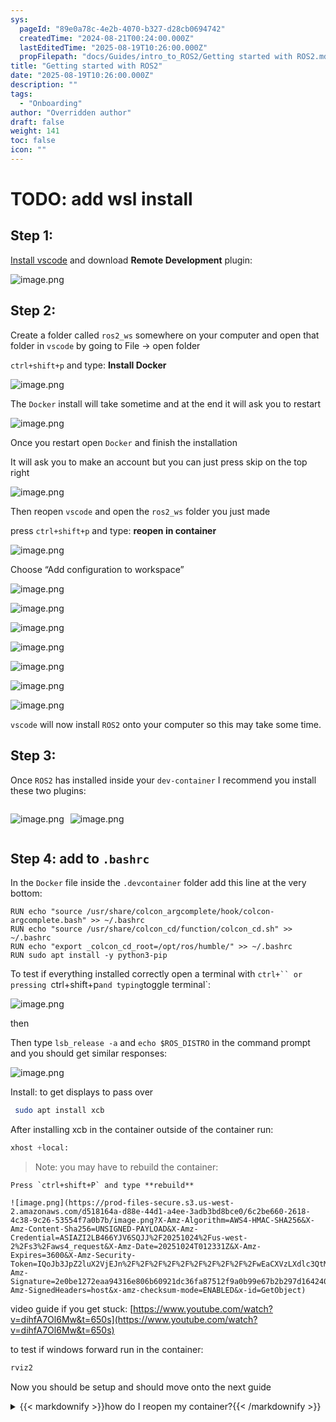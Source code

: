```yaml
---
sys:
  pageId: "89e0a78c-4e2b-4070-b327-d28cb0694742"
  createdTime: "2024-08-21T00:24:00.000Z"
  lastEditedTime: "2025-08-19T10:26:00.000Z"
  propFilepath: "docs/Guides/intro_to_ROS2/Getting started with ROS2.md"
title: "Getting started with ROS2"
date: "2025-08-19T10:26:00.000Z"
description: ""
tags:
  - "Onboarding"
author: "Overridden author"
draft: false
weight: 141
toc: false
icon: ""
---
```


# TODO: add wsl install

## Step 1:

[Install vscode](https://code.visualstudio.com/download) and download **Remote Development** plugin:

![image.png](https://prod-files-secure.s3.us-west-2.amazonaws.com/d518164a-d88e-44d1-a4ee-3adb3bd8bce0/efb52993-1881-4a40-b95e-6f020334f022/image.png?X-Amz-Algorithm=AWS4-HMAC-SHA256&X-Amz-Content-Sha256=UNSIGNED-PAYLOAD&X-Amz-Credential=ASIAZI2LB466UVVGVEXI%2F20251024%2Fus-west-2%2Fs3%2Faws4_request&X-Amz-Date=20251024T012320Z&X-Amz-Expires=3600&X-Amz-Security-Token=IQoJb3JpZ2luX2VjEJn%2F%2F%2F%2F%2F%2F%2F%2F%2F%2FwEaCXVzLXdlc3QtMiJHMEUCIAlKZsHdVMBazeBTReOIXnBE51CYWmvveJ7fXLcnP31BAiEA8yaL5Hlijv5otvq1GbVhIzsS%2BHd5coq2WRnQrUZU8bsq%2FwMIUhAAGgw2Mzc0MjMxODM4MDUiDEhPkx9eqMVCWshQ2yrcA3oEIbCnr5TJ%2FPA2fzp2WjnrgHYIqs22aC%2FGxK4NoWu8ra2wK%2FGe8UABW8EGMD0x8LBqL9ksxyK%2By%2B87ho%2FkjHTmfYNnMlbcmzo%2FtlBIPDEn09tqA731y7s1uFJLdi%2BElxR%2BBk8NrxAfmWO8mwigNyp9vm7jIQbruE2pXe7I6gNz2aizM1JlpWbqrJF5qXtLk1HYHUzW30y4lnl6wmTFy8VCj6xEhOj4PR1X8SQyvv%2B%2BSHvXD%2F7mwF7Z4AjTVGRVe4PNyGAbIO1zWFTUm46OP2SYJ4Q9bTTHh099PFjkDIxonfPARgK7Rb2B2Y015gxQ%2FubuEr2qiOwGvZxZ%2BuCHIcMgnGPWR4%2FcC%2B3Pu4DQoc2iA6K5%2BPX5a379um2Dc4tvHnq8eB24odRFZmqJckSDeByvxWFq%2FrpT%2B0vWfBEkXN0s52SmbmYbn%2BND4%2Ft%2BxqSRZcloSIMGmd%2BAJktBD5NudK%2FnXM0usDdeAcu8UW7ml2cSrvW0JYyCLJ8MewiDZaYtt94D8lze10QNezY6%2BHwAvnGi3u4xlSqc%2BLAlNXAW5WWeVHOzvaW%2BNVdz4mn3y%2B0l0Ru7HX8NKcwIw4wOnFJtuoXjD6AeXYBeIlGfVgsgVnoV1lSTSYCl32Np7NlNMIuf68cGOqUBCBr6OD%2FhkJVWyUG7Cgz0141%2BrgBG0nP9MjlryHFcliIzvLcyRhD%2BJX8jbyTAxBHIrTU7120I6f3XC6hp0scXy4uUzhamCkuaOJzjM0xWPPhJpRzAOStJpcJqowlDA%2B8Er%2FbnnWLsi6c%2Bq4RsVp5fVCcP5ORX2jZjqIpLPMUcCpwZiEXiaB192a4aabm4VsyVAwVYsCkMnTkfNfs%2B62OKf%2F%2FhmHRz&X-Amz-Signature=21d9d6b727c93dc1c2f1b393b18b0d839ec844b9ceb03e65bfedd18e027d5872&X-Amz-SignedHeaders=host&x-amz-checksum-mode=ENABLED&x-id=GetObject)

## Step 2:

Create a folder called `ros2_ws` somewhere on your computer and open that folder in `vscode` by going to File → open folder 

`ctrl+shift+p` and type: **Install Docker**

![image.png](https://prod-files-secure.s3.us-west-2.amazonaws.com/d518164a-d88e-44d1-a4ee-3adb3bd8bce0/2269dc0e-1cd5-47ff-bceb-c04ad9b2eab0/image.png?X-Amz-Algorithm=AWS4-HMAC-SHA256&X-Amz-Content-Sha256=UNSIGNED-PAYLOAD&X-Amz-Credential=ASIAZI2LB466UVVGVEXI%2F20251024%2Fus-west-2%2Fs3%2Faws4_request&X-Amz-Date=20251024T012320Z&X-Amz-Expires=3600&X-Amz-Security-Token=IQoJb3JpZ2luX2VjEJn%2F%2F%2F%2F%2F%2F%2F%2F%2F%2FwEaCXVzLXdlc3QtMiJHMEUCIAlKZsHdVMBazeBTReOIXnBE51CYWmvveJ7fXLcnP31BAiEA8yaL5Hlijv5otvq1GbVhIzsS%2BHd5coq2WRnQrUZU8bsq%2FwMIUhAAGgw2Mzc0MjMxODM4MDUiDEhPkx9eqMVCWshQ2yrcA3oEIbCnr5TJ%2FPA2fzp2WjnrgHYIqs22aC%2FGxK4NoWu8ra2wK%2FGe8UABW8EGMD0x8LBqL9ksxyK%2By%2B87ho%2FkjHTmfYNnMlbcmzo%2FtlBIPDEn09tqA731y7s1uFJLdi%2BElxR%2BBk8NrxAfmWO8mwigNyp9vm7jIQbruE2pXe7I6gNz2aizM1JlpWbqrJF5qXtLk1HYHUzW30y4lnl6wmTFy8VCj6xEhOj4PR1X8SQyvv%2B%2BSHvXD%2F7mwF7Z4AjTVGRVe4PNyGAbIO1zWFTUm46OP2SYJ4Q9bTTHh099PFjkDIxonfPARgK7Rb2B2Y015gxQ%2FubuEr2qiOwGvZxZ%2BuCHIcMgnGPWR4%2FcC%2B3Pu4DQoc2iA6K5%2BPX5a379um2Dc4tvHnq8eB24odRFZmqJckSDeByvxWFq%2FrpT%2B0vWfBEkXN0s52SmbmYbn%2BND4%2Ft%2BxqSRZcloSIMGmd%2BAJktBD5NudK%2FnXM0usDdeAcu8UW7ml2cSrvW0JYyCLJ8MewiDZaYtt94D8lze10QNezY6%2BHwAvnGi3u4xlSqc%2BLAlNXAW5WWeVHOzvaW%2BNVdz4mn3y%2B0l0Ru7HX8NKcwIw4wOnFJtuoXjD6AeXYBeIlGfVgsgVnoV1lSTSYCl32Np7NlNMIuf68cGOqUBCBr6OD%2FhkJVWyUG7Cgz0141%2BrgBG0nP9MjlryHFcliIzvLcyRhD%2BJX8jbyTAxBHIrTU7120I6f3XC6hp0scXy4uUzhamCkuaOJzjM0xWPPhJpRzAOStJpcJqowlDA%2B8Er%2FbnnWLsi6c%2Bq4RsVp5fVCcP5ORX2jZjqIpLPMUcCpwZiEXiaB192a4aabm4VsyVAwVYsCkMnTkfNfs%2B62OKf%2F%2FhmHRz&X-Amz-Signature=7f2f3943482122ba2ce898234c9f6bf055496383fa934183be7e1e6a42727a00&X-Amz-SignedHeaders=host&x-amz-checksum-mode=ENABLED&x-id=GetObject)

The `Docker` install will take sometime and at the end it will ask you to restart

![image.png](https://prod-files-secure.s3.us-west-2.amazonaws.com/d518164a-d88e-44d1-a4ee-3adb3bd8bce0/ed233f78-be33-4b1f-b89c-9c346c0e961e/image.png?X-Amz-Algorithm=AWS4-HMAC-SHA256&X-Amz-Content-Sha256=UNSIGNED-PAYLOAD&X-Amz-Credential=ASIAZI2LB466UVVGVEXI%2F20251024%2Fus-west-2%2Fs3%2Faws4_request&X-Amz-Date=20251024T012320Z&X-Amz-Expires=3600&X-Amz-Security-Token=IQoJb3JpZ2luX2VjEJn%2F%2F%2F%2F%2F%2F%2F%2F%2F%2FwEaCXVzLXdlc3QtMiJHMEUCIAlKZsHdVMBazeBTReOIXnBE51CYWmvveJ7fXLcnP31BAiEA8yaL5Hlijv5otvq1GbVhIzsS%2BHd5coq2WRnQrUZU8bsq%2FwMIUhAAGgw2Mzc0MjMxODM4MDUiDEhPkx9eqMVCWshQ2yrcA3oEIbCnr5TJ%2FPA2fzp2WjnrgHYIqs22aC%2FGxK4NoWu8ra2wK%2FGe8UABW8EGMD0x8LBqL9ksxyK%2By%2B87ho%2FkjHTmfYNnMlbcmzo%2FtlBIPDEn09tqA731y7s1uFJLdi%2BElxR%2BBk8NrxAfmWO8mwigNyp9vm7jIQbruE2pXe7I6gNz2aizM1JlpWbqrJF5qXtLk1HYHUzW30y4lnl6wmTFy8VCj6xEhOj4PR1X8SQyvv%2B%2BSHvXD%2F7mwF7Z4AjTVGRVe4PNyGAbIO1zWFTUm46OP2SYJ4Q9bTTHh099PFjkDIxonfPARgK7Rb2B2Y015gxQ%2FubuEr2qiOwGvZxZ%2BuCHIcMgnGPWR4%2FcC%2B3Pu4DQoc2iA6K5%2BPX5a379um2Dc4tvHnq8eB24odRFZmqJckSDeByvxWFq%2FrpT%2B0vWfBEkXN0s52SmbmYbn%2BND4%2Ft%2BxqSRZcloSIMGmd%2BAJktBD5NudK%2FnXM0usDdeAcu8UW7ml2cSrvW0JYyCLJ8MewiDZaYtt94D8lze10QNezY6%2BHwAvnGi3u4xlSqc%2BLAlNXAW5WWeVHOzvaW%2BNVdz4mn3y%2B0l0Ru7HX8NKcwIw4wOnFJtuoXjD6AeXYBeIlGfVgsgVnoV1lSTSYCl32Np7NlNMIuf68cGOqUBCBr6OD%2FhkJVWyUG7Cgz0141%2BrgBG0nP9MjlryHFcliIzvLcyRhD%2BJX8jbyTAxBHIrTU7120I6f3XC6hp0scXy4uUzhamCkuaOJzjM0xWPPhJpRzAOStJpcJqowlDA%2B8Er%2FbnnWLsi6c%2Bq4RsVp5fVCcP5ORX2jZjqIpLPMUcCpwZiEXiaB192a4aabm4VsyVAwVYsCkMnTkfNfs%2B62OKf%2F%2FhmHRz&X-Amz-Signature=c1c54152a082e79d1bf6b36c3cd30195e96b3091b6f6b8ac52553638a90b9e46&X-Amz-SignedHeaders=host&x-amz-checksum-mode=ENABLED&x-id=GetObject)

Once you restart open `Docker` and finish the installation

It will ask you to make an account but you can just press skip on the top right

![image.png](https://prod-files-secure.s3.us-west-2.amazonaws.com/d518164a-d88e-44d1-a4ee-3adb3bd8bce0/21010ad9-1659-4fd9-9f59-9932a09b2a3d/image.png?X-Amz-Algorithm=AWS4-HMAC-SHA256&X-Amz-Content-Sha256=UNSIGNED-PAYLOAD&X-Amz-Credential=ASIAZI2LB466UVVGVEXI%2F20251024%2Fus-west-2%2Fs3%2Faws4_request&X-Amz-Date=20251024T012320Z&X-Amz-Expires=3600&X-Amz-Security-Token=IQoJb3JpZ2luX2VjEJn%2F%2F%2F%2F%2F%2F%2F%2F%2F%2FwEaCXVzLXdlc3QtMiJHMEUCIAlKZsHdVMBazeBTReOIXnBE51CYWmvveJ7fXLcnP31BAiEA8yaL5Hlijv5otvq1GbVhIzsS%2BHd5coq2WRnQrUZU8bsq%2FwMIUhAAGgw2Mzc0MjMxODM4MDUiDEhPkx9eqMVCWshQ2yrcA3oEIbCnr5TJ%2FPA2fzp2WjnrgHYIqs22aC%2FGxK4NoWu8ra2wK%2FGe8UABW8EGMD0x8LBqL9ksxyK%2By%2B87ho%2FkjHTmfYNnMlbcmzo%2FtlBIPDEn09tqA731y7s1uFJLdi%2BElxR%2BBk8NrxAfmWO8mwigNyp9vm7jIQbruE2pXe7I6gNz2aizM1JlpWbqrJF5qXtLk1HYHUzW30y4lnl6wmTFy8VCj6xEhOj4PR1X8SQyvv%2B%2BSHvXD%2F7mwF7Z4AjTVGRVe4PNyGAbIO1zWFTUm46OP2SYJ4Q9bTTHh099PFjkDIxonfPARgK7Rb2B2Y015gxQ%2FubuEr2qiOwGvZxZ%2BuCHIcMgnGPWR4%2FcC%2B3Pu4DQoc2iA6K5%2BPX5a379um2Dc4tvHnq8eB24odRFZmqJckSDeByvxWFq%2FrpT%2B0vWfBEkXN0s52SmbmYbn%2BND4%2Ft%2BxqSRZcloSIMGmd%2BAJktBD5NudK%2FnXM0usDdeAcu8UW7ml2cSrvW0JYyCLJ8MewiDZaYtt94D8lze10QNezY6%2BHwAvnGi3u4xlSqc%2BLAlNXAW5WWeVHOzvaW%2BNVdz4mn3y%2B0l0Ru7HX8NKcwIw4wOnFJtuoXjD6AeXYBeIlGfVgsgVnoV1lSTSYCl32Np7NlNMIuf68cGOqUBCBr6OD%2FhkJVWyUG7Cgz0141%2BrgBG0nP9MjlryHFcliIzvLcyRhD%2BJX8jbyTAxBHIrTU7120I6f3XC6hp0scXy4uUzhamCkuaOJzjM0xWPPhJpRzAOStJpcJqowlDA%2B8Er%2FbnnWLsi6c%2Bq4RsVp5fVCcP5ORX2jZjqIpLPMUcCpwZiEXiaB192a4aabm4VsyVAwVYsCkMnTkfNfs%2B62OKf%2F%2FhmHRz&X-Amz-Signature=93fcab505482a74840828d992f3230ce8d288d4ccc660d5b3df107a25fd1f9c2&X-Amz-SignedHeaders=host&x-amz-checksum-mode=ENABLED&x-id=GetObject)

Then reopen `vscode` and open the `ros2_ws` folder you just made

press `ctrl+shift+p` and type: **reopen in container**

![image.png](https://prod-files-secure.s3.us-west-2.amazonaws.com/d518164a-d88e-44d1-a4ee-3adb3bd8bce0/4e93b8c2-41ad-488c-8095-c74205196118/image.png?X-Amz-Algorithm=AWS4-HMAC-SHA256&X-Amz-Content-Sha256=UNSIGNED-PAYLOAD&X-Amz-Credential=ASIAZI2LB466UVVGVEXI%2F20251024%2Fus-west-2%2Fs3%2Faws4_request&X-Amz-Date=20251024T012320Z&X-Amz-Expires=3600&X-Amz-Security-Token=IQoJb3JpZ2luX2VjEJn%2F%2F%2F%2F%2F%2F%2F%2F%2F%2FwEaCXVzLXdlc3QtMiJHMEUCIAlKZsHdVMBazeBTReOIXnBE51CYWmvveJ7fXLcnP31BAiEA8yaL5Hlijv5otvq1GbVhIzsS%2BHd5coq2WRnQrUZU8bsq%2FwMIUhAAGgw2Mzc0MjMxODM4MDUiDEhPkx9eqMVCWshQ2yrcA3oEIbCnr5TJ%2FPA2fzp2WjnrgHYIqs22aC%2FGxK4NoWu8ra2wK%2FGe8UABW8EGMD0x8LBqL9ksxyK%2By%2B87ho%2FkjHTmfYNnMlbcmzo%2FtlBIPDEn09tqA731y7s1uFJLdi%2BElxR%2BBk8NrxAfmWO8mwigNyp9vm7jIQbruE2pXe7I6gNz2aizM1JlpWbqrJF5qXtLk1HYHUzW30y4lnl6wmTFy8VCj6xEhOj4PR1X8SQyvv%2B%2BSHvXD%2F7mwF7Z4AjTVGRVe4PNyGAbIO1zWFTUm46OP2SYJ4Q9bTTHh099PFjkDIxonfPARgK7Rb2B2Y015gxQ%2FubuEr2qiOwGvZxZ%2BuCHIcMgnGPWR4%2FcC%2B3Pu4DQoc2iA6K5%2BPX5a379um2Dc4tvHnq8eB24odRFZmqJckSDeByvxWFq%2FrpT%2B0vWfBEkXN0s52SmbmYbn%2BND4%2Ft%2BxqSRZcloSIMGmd%2BAJktBD5NudK%2FnXM0usDdeAcu8UW7ml2cSrvW0JYyCLJ8MewiDZaYtt94D8lze10QNezY6%2BHwAvnGi3u4xlSqc%2BLAlNXAW5WWeVHOzvaW%2BNVdz4mn3y%2B0l0Ru7HX8NKcwIw4wOnFJtuoXjD6AeXYBeIlGfVgsgVnoV1lSTSYCl32Np7NlNMIuf68cGOqUBCBr6OD%2FhkJVWyUG7Cgz0141%2BrgBG0nP9MjlryHFcliIzvLcyRhD%2BJX8jbyTAxBHIrTU7120I6f3XC6hp0scXy4uUzhamCkuaOJzjM0xWPPhJpRzAOStJpcJqowlDA%2B8Er%2FbnnWLsi6c%2Bq4RsVp5fVCcP5ORX2jZjqIpLPMUcCpwZiEXiaB192a4aabm4VsyVAwVYsCkMnTkfNfs%2B62OKf%2F%2FhmHRz&X-Amz-Signature=7ac7bfb19974e36be6859fbb8653e25adbf3b8ef826050582075cbba45f2f5c0&X-Amz-SignedHeaders=host&x-amz-checksum-mode=ENABLED&x-id=GetObject)

Choose “Add configuration to workspace”

![image.png](https://prod-files-secure.s3.us-west-2.amazonaws.com/d518164a-d88e-44d1-a4ee-3adb3bd8bce0/9560b282-5060-4989-ba37-97e7b2c22476/image.png?X-Amz-Algorithm=AWS4-HMAC-SHA256&X-Amz-Content-Sha256=UNSIGNED-PAYLOAD&X-Amz-Credential=ASIAZI2LB466UVVGVEXI%2F20251024%2Fus-west-2%2Fs3%2Faws4_request&X-Amz-Date=20251024T012320Z&X-Amz-Expires=3600&X-Amz-Security-Token=IQoJb3JpZ2luX2VjEJn%2F%2F%2F%2F%2F%2F%2F%2F%2F%2FwEaCXVzLXdlc3QtMiJHMEUCIAlKZsHdVMBazeBTReOIXnBE51CYWmvveJ7fXLcnP31BAiEA8yaL5Hlijv5otvq1GbVhIzsS%2BHd5coq2WRnQrUZU8bsq%2FwMIUhAAGgw2Mzc0MjMxODM4MDUiDEhPkx9eqMVCWshQ2yrcA3oEIbCnr5TJ%2FPA2fzp2WjnrgHYIqs22aC%2FGxK4NoWu8ra2wK%2FGe8UABW8EGMD0x8LBqL9ksxyK%2By%2B87ho%2FkjHTmfYNnMlbcmzo%2FtlBIPDEn09tqA731y7s1uFJLdi%2BElxR%2BBk8NrxAfmWO8mwigNyp9vm7jIQbruE2pXe7I6gNz2aizM1JlpWbqrJF5qXtLk1HYHUzW30y4lnl6wmTFy8VCj6xEhOj4PR1X8SQyvv%2B%2BSHvXD%2F7mwF7Z4AjTVGRVe4PNyGAbIO1zWFTUm46OP2SYJ4Q9bTTHh099PFjkDIxonfPARgK7Rb2B2Y015gxQ%2FubuEr2qiOwGvZxZ%2BuCHIcMgnGPWR4%2FcC%2B3Pu4DQoc2iA6K5%2BPX5a379um2Dc4tvHnq8eB24odRFZmqJckSDeByvxWFq%2FrpT%2B0vWfBEkXN0s52SmbmYbn%2BND4%2Ft%2BxqSRZcloSIMGmd%2BAJktBD5NudK%2FnXM0usDdeAcu8UW7ml2cSrvW0JYyCLJ8MewiDZaYtt94D8lze10QNezY6%2BHwAvnGi3u4xlSqc%2BLAlNXAW5WWeVHOzvaW%2BNVdz4mn3y%2B0l0Ru7HX8NKcwIw4wOnFJtuoXjD6AeXYBeIlGfVgsgVnoV1lSTSYCl32Np7NlNMIuf68cGOqUBCBr6OD%2FhkJVWyUG7Cgz0141%2BrgBG0nP9MjlryHFcliIzvLcyRhD%2BJX8jbyTAxBHIrTU7120I6f3XC6hp0scXy4uUzhamCkuaOJzjM0xWPPhJpRzAOStJpcJqowlDA%2B8Er%2FbnnWLsi6c%2Bq4RsVp5fVCcP5ORX2jZjqIpLPMUcCpwZiEXiaB192a4aabm4VsyVAwVYsCkMnTkfNfs%2B62OKf%2F%2FhmHRz&X-Amz-Signature=76d840978d9991eb69eba7abe537d85fafa49c6cdfb9d9aad033837b8654391e&X-Amz-SignedHeaders=host&x-amz-checksum-mode=ENABLED&x-id=GetObject)

![image.png](https://prod-files-secure.s3.us-west-2.amazonaws.com/d518164a-d88e-44d1-a4ee-3adb3bd8bce0/2ee63f81-886b-48e8-a553-dc6e5eac99e4/image.png?X-Amz-Algorithm=AWS4-HMAC-SHA256&X-Amz-Content-Sha256=UNSIGNED-PAYLOAD&X-Amz-Credential=ASIAZI2LB466UVVGVEXI%2F20251024%2Fus-west-2%2Fs3%2Faws4_request&X-Amz-Date=20251024T012320Z&X-Amz-Expires=3600&X-Amz-Security-Token=IQoJb3JpZ2luX2VjEJn%2F%2F%2F%2F%2F%2F%2F%2F%2F%2FwEaCXVzLXdlc3QtMiJHMEUCIAlKZsHdVMBazeBTReOIXnBE51CYWmvveJ7fXLcnP31BAiEA8yaL5Hlijv5otvq1GbVhIzsS%2BHd5coq2WRnQrUZU8bsq%2FwMIUhAAGgw2Mzc0MjMxODM4MDUiDEhPkx9eqMVCWshQ2yrcA3oEIbCnr5TJ%2FPA2fzp2WjnrgHYIqs22aC%2FGxK4NoWu8ra2wK%2FGe8UABW8EGMD0x8LBqL9ksxyK%2By%2B87ho%2FkjHTmfYNnMlbcmzo%2FtlBIPDEn09tqA731y7s1uFJLdi%2BElxR%2BBk8NrxAfmWO8mwigNyp9vm7jIQbruE2pXe7I6gNz2aizM1JlpWbqrJF5qXtLk1HYHUzW30y4lnl6wmTFy8VCj6xEhOj4PR1X8SQyvv%2B%2BSHvXD%2F7mwF7Z4AjTVGRVe4PNyGAbIO1zWFTUm46OP2SYJ4Q9bTTHh099PFjkDIxonfPARgK7Rb2B2Y015gxQ%2FubuEr2qiOwGvZxZ%2BuCHIcMgnGPWR4%2FcC%2B3Pu4DQoc2iA6K5%2BPX5a379um2Dc4tvHnq8eB24odRFZmqJckSDeByvxWFq%2FrpT%2B0vWfBEkXN0s52SmbmYbn%2BND4%2Ft%2BxqSRZcloSIMGmd%2BAJktBD5NudK%2FnXM0usDdeAcu8UW7ml2cSrvW0JYyCLJ8MewiDZaYtt94D8lze10QNezY6%2BHwAvnGi3u4xlSqc%2BLAlNXAW5WWeVHOzvaW%2BNVdz4mn3y%2B0l0Ru7HX8NKcwIw4wOnFJtuoXjD6AeXYBeIlGfVgsgVnoV1lSTSYCl32Np7NlNMIuf68cGOqUBCBr6OD%2FhkJVWyUG7Cgz0141%2BrgBG0nP9MjlryHFcliIzvLcyRhD%2BJX8jbyTAxBHIrTU7120I6f3XC6hp0scXy4uUzhamCkuaOJzjM0xWPPhJpRzAOStJpcJqowlDA%2B8Er%2FbnnWLsi6c%2Bq4RsVp5fVCcP5ORX2jZjqIpLPMUcCpwZiEXiaB192a4aabm4VsyVAwVYsCkMnTkfNfs%2B62OKf%2F%2FhmHRz&X-Amz-Signature=406e0cbc810da9cbf484480f78ea50d7094dcd8f5fb803f0be42d697c5e6fc47&X-Amz-SignedHeaders=host&x-amz-checksum-mode=ENABLED&x-id=GetObject)

![image.png](https://prod-files-secure.s3.us-west-2.amazonaws.com/d518164a-d88e-44d1-a4ee-3adb3bd8bce0/e0fd626c-c8b6-4b2c-95d1-fa4c26514504/image.png?X-Amz-Algorithm=AWS4-HMAC-SHA256&X-Amz-Content-Sha256=UNSIGNED-PAYLOAD&X-Amz-Credential=ASIAZI2LB466UVVGVEXI%2F20251024%2Fus-west-2%2Fs3%2Faws4_request&X-Amz-Date=20251024T012320Z&X-Amz-Expires=3600&X-Amz-Security-Token=IQoJb3JpZ2luX2VjEJn%2F%2F%2F%2F%2F%2F%2F%2F%2F%2FwEaCXVzLXdlc3QtMiJHMEUCIAlKZsHdVMBazeBTReOIXnBE51CYWmvveJ7fXLcnP31BAiEA8yaL5Hlijv5otvq1GbVhIzsS%2BHd5coq2WRnQrUZU8bsq%2FwMIUhAAGgw2Mzc0MjMxODM4MDUiDEhPkx9eqMVCWshQ2yrcA3oEIbCnr5TJ%2FPA2fzp2WjnrgHYIqs22aC%2FGxK4NoWu8ra2wK%2FGe8UABW8EGMD0x8LBqL9ksxyK%2By%2B87ho%2FkjHTmfYNnMlbcmzo%2FtlBIPDEn09tqA731y7s1uFJLdi%2BElxR%2BBk8NrxAfmWO8mwigNyp9vm7jIQbruE2pXe7I6gNz2aizM1JlpWbqrJF5qXtLk1HYHUzW30y4lnl6wmTFy8VCj6xEhOj4PR1X8SQyvv%2B%2BSHvXD%2F7mwF7Z4AjTVGRVe4PNyGAbIO1zWFTUm46OP2SYJ4Q9bTTHh099PFjkDIxonfPARgK7Rb2B2Y015gxQ%2FubuEr2qiOwGvZxZ%2BuCHIcMgnGPWR4%2FcC%2B3Pu4DQoc2iA6K5%2BPX5a379um2Dc4tvHnq8eB24odRFZmqJckSDeByvxWFq%2FrpT%2B0vWfBEkXN0s52SmbmYbn%2BND4%2Ft%2BxqSRZcloSIMGmd%2BAJktBD5NudK%2FnXM0usDdeAcu8UW7ml2cSrvW0JYyCLJ8MewiDZaYtt94D8lze10QNezY6%2BHwAvnGi3u4xlSqc%2BLAlNXAW5WWeVHOzvaW%2BNVdz4mn3y%2B0l0Ru7HX8NKcwIw4wOnFJtuoXjD6AeXYBeIlGfVgsgVnoV1lSTSYCl32Np7NlNMIuf68cGOqUBCBr6OD%2FhkJVWyUG7Cgz0141%2BrgBG0nP9MjlryHFcliIzvLcyRhD%2BJX8jbyTAxBHIrTU7120I6f3XC6hp0scXy4uUzhamCkuaOJzjM0xWPPhJpRzAOStJpcJqowlDA%2B8Er%2FbnnWLsi6c%2Bq4RsVp5fVCcP5ORX2jZjqIpLPMUcCpwZiEXiaB192a4aabm4VsyVAwVYsCkMnTkfNfs%2B62OKf%2F%2FhmHRz&X-Amz-Signature=70a2be614c18aeeece5eef8e5fac02b6fe554fc0ba081750fec0d605f98b5522&X-Amz-SignedHeaders=host&x-amz-checksum-mode=ENABLED&x-id=GetObject)

![image.png](https://prod-files-secure.s3.us-west-2.amazonaws.com/d518164a-d88e-44d1-a4ee-3adb3bd8bce0/a2e13f50-d2ab-4719-a4c2-7ced634bfc9d/image.png?X-Amz-Algorithm=AWS4-HMAC-SHA256&X-Amz-Content-Sha256=UNSIGNED-PAYLOAD&X-Amz-Credential=ASIAZI2LB466UVVGVEXI%2F20251024%2Fus-west-2%2Fs3%2Faws4_request&X-Amz-Date=20251024T012320Z&X-Amz-Expires=3600&X-Amz-Security-Token=IQoJb3JpZ2luX2VjEJn%2F%2F%2F%2F%2F%2F%2F%2F%2F%2FwEaCXVzLXdlc3QtMiJHMEUCIAlKZsHdVMBazeBTReOIXnBE51CYWmvveJ7fXLcnP31BAiEA8yaL5Hlijv5otvq1GbVhIzsS%2BHd5coq2WRnQrUZU8bsq%2FwMIUhAAGgw2Mzc0MjMxODM4MDUiDEhPkx9eqMVCWshQ2yrcA3oEIbCnr5TJ%2FPA2fzp2WjnrgHYIqs22aC%2FGxK4NoWu8ra2wK%2FGe8UABW8EGMD0x8LBqL9ksxyK%2By%2B87ho%2FkjHTmfYNnMlbcmzo%2FtlBIPDEn09tqA731y7s1uFJLdi%2BElxR%2BBk8NrxAfmWO8mwigNyp9vm7jIQbruE2pXe7I6gNz2aizM1JlpWbqrJF5qXtLk1HYHUzW30y4lnl6wmTFy8VCj6xEhOj4PR1X8SQyvv%2B%2BSHvXD%2F7mwF7Z4AjTVGRVe4PNyGAbIO1zWFTUm46OP2SYJ4Q9bTTHh099PFjkDIxonfPARgK7Rb2B2Y015gxQ%2FubuEr2qiOwGvZxZ%2BuCHIcMgnGPWR4%2FcC%2B3Pu4DQoc2iA6K5%2BPX5a379um2Dc4tvHnq8eB24odRFZmqJckSDeByvxWFq%2FrpT%2B0vWfBEkXN0s52SmbmYbn%2BND4%2Ft%2BxqSRZcloSIMGmd%2BAJktBD5NudK%2FnXM0usDdeAcu8UW7ml2cSrvW0JYyCLJ8MewiDZaYtt94D8lze10QNezY6%2BHwAvnGi3u4xlSqc%2BLAlNXAW5WWeVHOzvaW%2BNVdz4mn3y%2B0l0Ru7HX8NKcwIw4wOnFJtuoXjD6AeXYBeIlGfVgsgVnoV1lSTSYCl32Np7NlNMIuf68cGOqUBCBr6OD%2FhkJVWyUG7Cgz0141%2BrgBG0nP9MjlryHFcliIzvLcyRhD%2BJX8jbyTAxBHIrTU7120I6f3XC6hp0scXy4uUzhamCkuaOJzjM0xWPPhJpRzAOStJpcJqowlDA%2B8Er%2FbnnWLsi6c%2Bq4RsVp5fVCcP5ORX2jZjqIpLPMUcCpwZiEXiaB192a4aabm4VsyVAwVYsCkMnTkfNfs%2B62OKf%2F%2FhmHRz&X-Amz-Signature=743c173bbedf68c4126fe775848b0d052554cf52b155fbb9b4b45dded2ef5970&X-Amz-SignedHeaders=host&x-amz-checksum-mode=ENABLED&x-id=GetObject)

![image.png](https://prod-files-secure.s3.us-west-2.amazonaws.com/d518164a-d88e-44d1-a4ee-3adb3bd8bce0/6cc478ad-aaba-4bf7-9fcc-403277ab896c/image.png?X-Amz-Algorithm=AWS4-HMAC-SHA256&X-Amz-Content-Sha256=UNSIGNED-PAYLOAD&X-Amz-Credential=ASIAZI2LB466UVVGVEXI%2F20251024%2Fus-west-2%2Fs3%2Faws4_request&X-Amz-Date=20251024T012319Z&X-Amz-Expires=3600&X-Amz-Security-Token=IQoJb3JpZ2luX2VjEJn%2F%2F%2F%2F%2F%2F%2F%2F%2F%2FwEaCXVzLXdlc3QtMiJHMEUCIAlKZsHdVMBazeBTReOIXnBE51CYWmvveJ7fXLcnP31BAiEA8yaL5Hlijv5otvq1GbVhIzsS%2BHd5coq2WRnQrUZU8bsq%2FwMIUhAAGgw2Mzc0MjMxODM4MDUiDEhPkx9eqMVCWshQ2yrcA3oEIbCnr5TJ%2FPA2fzp2WjnrgHYIqs22aC%2FGxK4NoWu8ra2wK%2FGe8UABW8EGMD0x8LBqL9ksxyK%2By%2B87ho%2FkjHTmfYNnMlbcmzo%2FtlBIPDEn09tqA731y7s1uFJLdi%2BElxR%2BBk8NrxAfmWO8mwigNyp9vm7jIQbruE2pXe7I6gNz2aizM1JlpWbqrJF5qXtLk1HYHUzW30y4lnl6wmTFy8VCj6xEhOj4PR1X8SQyvv%2B%2BSHvXD%2F7mwF7Z4AjTVGRVe4PNyGAbIO1zWFTUm46OP2SYJ4Q9bTTHh099PFjkDIxonfPARgK7Rb2B2Y015gxQ%2FubuEr2qiOwGvZxZ%2BuCHIcMgnGPWR4%2FcC%2B3Pu4DQoc2iA6K5%2BPX5a379um2Dc4tvHnq8eB24odRFZmqJckSDeByvxWFq%2FrpT%2B0vWfBEkXN0s52SmbmYbn%2BND4%2Ft%2BxqSRZcloSIMGmd%2BAJktBD5NudK%2FnXM0usDdeAcu8UW7ml2cSrvW0JYyCLJ8MewiDZaYtt94D8lze10QNezY6%2BHwAvnGi3u4xlSqc%2BLAlNXAW5WWeVHOzvaW%2BNVdz4mn3y%2B0l0Ru7HX8NKcwIw4wOnFJtuoXjD6AeXYBeIlGfVgsgVnoV1lSTSYCl32Np7NlNMIuf68cGOqUBCBr6OD%2FhkJVWyUG7Cgz0141%2BrgBG0nP9MjlryHFcliIzvLcyRhD%2BJX8jbyTAxBHIrTU7120I6f3XC6hp0scXy4uUzhamCkuaOJzjM0xWPPhJpRzAOStJpcJqowlDA%2B8Er%2FbnnWLsi6c%2Bq4RsVp5fVCcP5ORX2jZjqIpLPMUcCpwZiEXiaB192a4aabm4VsyVAwVYsCkMnTkfNfs%2B62OKf%2F%2FhmHRz&X-Amz-Signature=33c8fbc9e833ec22e120c8843bf0b44cfe230a146d720576202e9e34d776e7fb&X-Amz-SignedHeaders=host&x-amz-checksum-mode=ENABLED&x-id=GetObject)

![image.png](https://prod-files-secure.s3.us-west-2.amazonaws.com/d518164a-d88e-44d1-a4ee-3adb3bd8bce0/53255b28-f75e-430f-b9e3-c0ac8577e42b/image.png?X-Amz-Algorithm=AWS4-HMAC-SHA256&X-Amz-Content-Sha256=UNSIGNED-PAYLOAD&X-Amz-Credential=ASIAZI2LB466UVVGVEXI%2F20251024%2Fus-west-2%2Fs3%2Faws4_request&X-Amz-Date=20251024T012320Z&X-Amz-Expires=3600&X-Amz-Security-Token=IQoJb3JpZ2luX2VjEJn%2F%2F%2F%2F%2F%2F%2F%2F%2F%2FwEaCXVzLXdlc3QtMiJHMEUCIAlKZsHdVMBazeBTReOIXnBE51CYWmvveJ7fXLcnP31BAiEA8yaL5Hlijv5otvq1GbVhIzsS%2BHd5coq2WRnQrUZU8bsq%2FwMIUhAAGgw2Mzc0MjMxODM4MDUiDEhPkx9eqMVCWshQ2yrcA3oEIbCnr5TJ%2FPA2fzp2WjnrgHYIqs22aC%2FGxK4NoWu8ra2wK%2FGe8UABW8EGMD0x8LBqL9ksxyK%2By%2B87ho%2FkjHTmfYNnMlbcmzo%2FtlBIPDEn09tqA731y7s1uFJLdi%2BElxR%2BBk8NrxAfmWO8mwigNyp9vm7jIQbruE2pXe7I6gNz2aizM1JlpWbqrJF5qXtLk1HYHUzW30y4lnl6wmTFy8VCj6xEhOj4PR1X8SQyvv%2B%2BSHvXD%2F7mwF7Z4AjTVGRVe4PNyGAbIO1zWFTUm46OP2SYJ4Q9bTTHh099PFjkDIxonfPARgK7Rb2B2Y015gxQ%2FubuEr2qiOwGvZxZ%2BuCHIcMgnGPWR4%2FcC%2B3Pu4DQoc2iA6K5%2BPX5a379um2Dc4tvHnq8eB24odRFZmqJckSDeByvxWFq%2FrpT%2B0vWfBEkXN0s52SmbmYbn%2BND4%2Ft%2BxqSRZcloSIMGmd%2BAJktBD5NudK%2FnXM0usDdeAcu8UW7ml2cSrvW0JYyCLJ8MewiDZaYtt94D8lze10QNezY6%2BHwAvnGi3u4xlSqc%2BLAlNXAW5WWeVHOzvaW%2BNVdz4mn3y%2B0l0Ru7HX8NKcwIw4wOnFJtuoXjD6AeXYBeIlGfVgsgVnoV1lSTSYCl32Np7NlNMIuf68cGOqUBCBr6OD%2FhkJVWyUG7Cgz0141%2BrgBG0nP9MjlryHFcliIzvLcyRhD%2BJX8jbyTAxBHIrTU7120I6f3XC6hp0scXy4uUzhamCkuaOJzjM0xWPPhJpRzAOStJpcJqowlDA%2B8Er%2FbnnWLsi6c%2Bq4RsVp5fVCcP5ORX2jZjqIpLPMUcCpwZiEXiaB192a4aabm4VsyVAwVYsCkMnTkfNfs%2B62OKf%2F%2FhmHRz&X-Amz-Signature=5cddcbb5d9172983cd6bc00278a19a3fc59e4eed8c5bda86c86bffb2352ad9cd&X-Amz-SignedHeaders=host&x-amz-checksum-mode=ENABLED&x-id=GetObject)

![image.png](https://prod-files-secure.s3.us-west-2.amazonaws.com/d518164a-d88e-44d1-a4ee-3adb3bd8bce0/7c562767-5af9-4ffb-97d1-327bcdf4ee00/image.png?X-Amz-Algorithm=AWS4-HMAC-SHA256&X-Amz-Content-Sha256=UNSIGNED-PAYLOAD&X-Amz-Credential=ASIAZI2LB466UVVGVEXI%2F20251024%2Fus-west-2%2Fs3%2Faws4_request&X-Amz-Date=20251024T012320Z&X-Amz-Expires=3600&X-Amz-Security-Token=IQoJb3JpZ2luX2VjEJn%2F%2F%2F%2F%2F%2F%2F%2F%2F%2FwEaCXVzLXdlc3QtMiJHMEUCIAlKZsHdVMBazeBTReOIXnBE51CYWmvveJ7fXLcnP31BAiEA8yaL5Hlijv5otvq1GbVhIzsS%2BHd5coq2WRnQrUZU8bsq%2FwMIUhAAGgw2Mzc0MjMxODM4MDUiDEhPkx9eqMVCWshQ2yrcA3oEIbCnr5TJ%2FPA2fzp2WjnrgHYIqs22aC%2FGxK4NoWu8ra2wK%2FGe8UABW8EGMD0x8LBqL9ksxyK%2By%2B87ho%2FkjHTmfYNnMlbcmzo%2FtlBIPDEn09tqA731y7s1uFJLdi%2BElxR%2BBk8NrxAfmWO8mwigNyp9vm7jIQbruE2pXe7I6gNz2aizM1JlpWbqrJF5qXtLk1HYHUzW30y4lnl6wmTFy8VCj6xEhOj4PR1X8SQyvv%2B%2BSHvXD%2F7mwF7Z4AjTVGRVe4PNyGAbIO1zWFTUm46OP2SYJ4Q9bTTHh099PFjkDIxonfPARgK7Rb2B2Y015gxQ%2FubuEr2qiOwGvZxZ%2BuCHIcMgnGPWR4%2FcC%2B3Pu4DQoc2iA6K5%2BPX5a379um2Dc4tvHnq8eB24odRFZmqJckSDeByvxWFq%2FrpT%2B0vWfBEkXN0s52SmbmYbn%2BND4%2Ft%2BxqSRZcloSIMGmd%2BAJktBD5NudK%2FnXM0usDdeAcu8UW7ml2cSrvW0JYyCLJ8MewiDZaYtt94D8lze10QNezY6%2BHwAvnGi3u4xlSqc%2BLAlNXAW5WWeVHOzvaW%2BNVdz4mn3y%2B0l0Ru7HX8NKcwIw4wOnFJtuoXjD6AeXYBeIlGfVgsgVnoV1lSTSYCl32Np7NlNMIuf68cGOqUBCBr6OD%2FhkJVWyUG7Cgz0141%2BrgBG0nP9MjlryHFcliIzvLcyRhD%2BJX8jbyTAxBHIrTU7120I6f3XC6hp0scXy4uUzhamCkuaOJzjM0xWPPhJpRzAOStJpcJqowlDA%2B8Er%2FbnnWLsi6c%2Bq4RsVp5fVCcP5ORX2jZjqIpLPMUcCpwZiEXiaB192a4aabm4VsyVAwVYsCkMnTkfNfs%2B62OKf%2F%2FhmHRz&X-Amz-Signature=3004f62b316184b87513af9887ebe5a912ce765d6dccce94e279dcff1107245b&X-Amz-SignedHeaders=host&x-amz-checksum-mode=ENABLED&x-id=GetObject)

`vscode` will now install `ROS2` onto your computer so this may take some time.

## Step 3:

Once `ROS2` has installed inside your `dev-container` I recommend you install these two plugins:

<div style="display: flex;flex-direction: row; column-gap:10px; justify-content: left;">
<div>

![image.png](https://prod-files-secure.s3.us-west-2.amazonaws.com/d518164a-d88e-44d1-a4ee-3adb3bd8bce0/3fc3d550-5a54-4ba1-ba6b-faa01cdb7369/image.png?X-Amz-Algorithm=AWS4-HMAC-SHA256&X-Amz-Content-Sha256=UNSIGNED-PAYLOAD&X-Amz-Credential=ASIAZI2LB466QTLRJIXC%2F20251024%2Fus-west-2%2Fs3%2Faws4_request&X-Amz-Date=20251024T012325Z&X-Amz-Expires=3600&X-Amz-Security-Token=IQoJb3JpZ2luX2VjEJn%2F%2F%2F%2F%2F%2F%2F%2F%2F%2FwEaCXVzLXdlc3QtMiJHMEUCIQC4YF6mH7CK3N%2FoWaIMHBX769ywKo2dcIy9SYCFvv8uygIga2dVEwHD6pEfCvTRKPqM86ba95opRijlHD89q4kno7Qq%2FwMIUhAAGgw2Mzc0MjMxODM4MDUiDAX072gkiMvAgSHTVSrcA3jVWUkXW2NsPVph7yPV9DXmqkY6m976eEzKTSKwFVqTjgflgDO%2BpzK0aMEvlA%2Bfb7TDFUluhmHJO5dqcE7ZYScTr%2BWH7vA7jC4tjR0XNzLOOONY6CiUKSHSXsUvO9c9bSlnfGcYd596SsQF3jFiWqDUIjKm1NA%2BzB%2B330%2BigTrcMEte%2BOv0GFm92ohGbn6PVasYjzCWVxRZEmgon4Ellz%2FIXjUOu0qIH%2FOsgQfMEkpt1b5gUAu7h00St9qacHyesL%2B9rrp16D900gHsJZW1P0PAUqZzlirjXjctqMyqi6bu5YuLDIM%2BpWW2kjrEt5SlRQR9IqZbCMm75AxJLfuLDaRttmEgwdjl1JAcZ5qjRcR3ij1M7obYUo61zuSws6FmPbSkU69LWC3jiZTDXHKPHzbC%2BlaE9VBNnKlPreXDYQ%2Bqp%2FZssxoQfpJw0y1sS4Y091bSNNVhqjgQsgVR5WZhVjz2Ku8DLt3iV0YWy33TBxW7hpe9F7UwbBeIEp7F7IUW6AdNfDaEBOZ1DUdy3V2HQBosKF1MgiaNNwmHOfXzWbm4hA6%2Bh4LE4R0zyQEDdHDyfeDLPtMzaxSgHiSZiRlJv27L5CLp%2F%2B4HJZxRXn4JbubLXucBzucpLICLlmpWMLmf68cGOqUBK9ZQ30ixqJDPjS7mmTUiKGOrBJ65Aw4xeSVNrfXQchKWtur9jwHsVEUYefAI7A1UXO%2FlW2gTa2dcnhWx6z%2F6yf0VxAVQFclLCdA0bkolVJ%2FC5HYCbgfjIS%2B0hvCYghN4%2BeK09c7JyvSCTSTNsHS1bNDkpmLZXURsjhIuJohM5M%2FR%2FkRwvyDq9KIUwnMMmzeV%2F6XJrPIhqmoXWpO3XmQ16vu0luP%2B&X-Amz-Signature=7988d96d012b5416f255a3ed10264e2e9d7157efadb75c0e55814185fb2b31c8&X-Amz-SignedHeaders=host&x-amz-checksum-mode=ENABLED&x-id=GetObject)

</div>
<div>

![image.png](https://prod-files-secure.s3.us-west-2.amazonaws.com/d518164a-d88e-44d1-a4ee-3adb3bd8bce0/d994cc66-13c2-4093-a5a3-f84cf4601a82/image.png?X-Amz-Algorithm=AWS4-HMAC-SHA256&X-Amz-Content-Sha256=UNSIGNED-PAYLOAD&X-Amz-Credential=ASIAZI2LB466Y6LICGQB%2F20251024%2Fus-west-2%2Fs3%2Faws4_request&X-Amz-Date=20251024T012326Z&X-Amz-Expires=3600&X-Amz-Security-Token=IQoJb3JpZ2luX2VjEJn%2F%2F%2F%2F%2F%2F%2F%2F%2F%2FwEaCXVzLXdlc3QtMiJHMEUCIQCXR%2BGFFm8l%2Bpg3AdK6f4ecJoVZSBk421IB1IUcHAiZdgIgdFyRBlhYKeF4kp0w6xjYZw0Z12%2FEhRhceiGGE1GWKWYq%2FwMIUhAAGgw2Mzc0MjMxODM4MDUiDEP1J0h0dk6GyXDU1SrcAxbVre4VchY7inwhmSczjsBZ0T3rtYr7OcEDjP5zFIQtKrVRS932UWC8cRqlVOxsV787XyaQGuauHw95YyTpJ2F5FWTCobNBRqd98PFKZ4u94xLbSEAHrj96SQHVbxoMqJ%2FRRQ%2BSO98TpTZm7OIA7PUjWMh%2BNYDfYACaxz8%2FTamfp%2BSvQCf7QEfc1j%2FF1QBhknOBWXEHy%2FgFptVOmQVEbU030SR85bqvkCn4xk03%2FEvtnaF%2FpruOKod%2Fm1wmqwDYlHenZN5YW62nCqDeXeFu3TgrRHHNspZA6OynTaGB%2BSaL%2BfrpMAr5eI9yi6ECUT66NnFjMdjs%2B1fPHZC7kVy3Cv%2FQhgh84iWK8EKzmaojhVW5NUexIqRGQ3Wwh%2F1dUuJEb%2BkMnghWVFR%2FTMSKYjiobLIy9aQgigSjK2kV3d8KOnR4d4sWol1Gimy%2FIN%2FhnVec1M27gPCdjc3VoI3jFXTs9zR19ViJ0IsSN8RH6rtU2zH6P1lr7pJeItcdEjktn%2FO1tkEx589u3bdWzNvUrQhgzY%2FAch2PGg9eq0MUgRS2YJFDdfrkfosQf2lK5ZRiBiZXtm7loUJNEC2BsAugWP1uV%2FU4nK2z%2BTxL10AvJcIsYw7VoXOJXopYeoL1AYGdMLmf68cGOqUBzTdI66pZeXDTcw7FYgQyxxPV9f60cVkGnjydr%2BYcKLBdKMHfoPdJ4x9gy%2FKIqrwhHn7iQ3DPCj2wppeToSzcQBGW0OjuDmTOc0%2FhHcZoMYdQa%2FL4stD8DysoHAFAICyp%2B%2FrFyKuu8DnBiP%2F5YBFgt5tFNi2eKgJfzZkIBRIlmKMNTuLWCPfZv0Bq9skW0bGl%2FiJWhewP2x0nNGadWPa2p3%2BY2HTO&X-Amz-Signature=b80307aade0c42028aab0f9eecd20a57ae7400f4b68aa9d19b1084861bf600c0&X-Amz-SignedHeaders=host&x-amz-checksum-mode=ENABLED&x-id=GetObject)

</div>
</div>

## Step 4: add to `.bashrc`

In the `Docker` file inside the `.devcontainer` folder add this line at the very bottom: 

```docker
RUN echo "source /usr/share/colcon_argcomplete/hook/colcon-argcomplete.bash" >> ~/.bashrc
RUN echo "source /usr/share/colcon_cd/function/colcon_cd.sh" >> ~/.bashrc
RUN echo "export _colcon_cd_root=/opt/ros/humble/" >> ~/.bashrc
RUN sudo apt install -y python3-pip 
```

To test if everything installed correctly open a terminal with `ctrl+`` or pressing `ctrl+shift+p` and typing `toggle terminal`:

![image.png](https://prod-files-secure.s3.us-west-2.amazonaws.com/d518164a-d88e-44d1-a4ee-3adb3bd8bce0/6a4943d8-b04e-4c02-9a58-775f3384d1a5/image.png?X-Amz-Algorithm=AWS4-HMAC-SHA256&X-Amz-Content-Sha256=UNSIGNED-PAYLOAD&X-Amz-Credential=ASIAZI2LB466UVVGVEXI%2F20251024%2Fus-west-2%2Fs3%2Faws4_request&X-Amz-Date=20251024T012323Z&X-Amz-Expires=3600&X-Amz-Security-Token=IQoJb3JpZ2luX2VjEJn%2F%2F%2F%2F%2F%2F%2F%2F%2F%2FwEaCXVzLXdlc3QtMiJHMEUCIAlKZsHdVMBazeBTReOIXnBE51CYWmvveJ7fXLcnP31BAiEA8yaL5Hlijv5otvq1GbVhIzsS%2BHd5coq2WRnQrUZU8bsq%2FwMIUhAAGgw2Mzc0MjMxODM4MDUiDEhPkx9eqMVCWshQ2yrcA3oEIbCnr5TJ%2FPA2fzp2WjnrgHYIqs22aC%2FGxK4NoWu8ra2wK%2FGe8UABW8EGMD0x8LBqL9ksxyK%2By%2B87ho%2FkjHTmfYNnMlbcmzo%2FtlBIPDEn09tqA731y7s1uFJLdi%2BElxR%2BBk8NrxAfmWO8mwigNyp9vm7jIQbruE2pXe7I6gNz2aizM1JlpWbqrJF5qXtLk1HYHUzW30y4lnl6wmTFy8VCj6xEhOj4PR1X8SQyvv%2B%2BSHvXD%2F7mwF7Z4AjTVGRVe4PNyGAbIO1zWFTUm46OP2SYJ4Q9bTTHh099PFjkDIxonfPARgK7Rb2B2Y015gxQ%2FubuEr2qiOwGvZxZ%2BuCHIcMgnGPWR4%2FcC%2B3Pu4DQoc2iA6K5%2BPX5a379um2Dc4tvHnq8eB24odRFZmqJckSDeByvxWFq%2FrpT%2B0vWfBEkXN0s52SmbmYbn%2BND4%2Ft%2BxqSRZcloSIMGmd%2BAJktBD5NudK%2FnXM0usDdeAcu8UW7ml2cSrvW0JYyCLJ8MewiDZaYtt94D8lze10QNezY6%2BHwAvnGi3u4xlSqc%2BLAlNXAW5WWeVHOzvaW%2BNVdz4mn3y%2B0l0Ru7HX8NKcwIw4wOnFJtuoXjD6AeXYBeIlGfVgsgVnoV1lSTSYCl32Np7NlNMIuf68cGOqUBCBr6OD%2FhkJVWyUG7Cgz0141%2BrgBG0nP9MjlryHFcliIzvLcyRhD%2BJX8jbyTAxBHIrTU7120I6f3XC6hp0scXy4uUzhamCkuaOJzjM0xWPPhJpRzAOStJpcJqowlDA%2B8Er%2FbnnWLsi6c%2Bq4RsVp5fVCcP5ORX2jZjqIpLPMUcCpwZiEXiaB192a4aabm4VsyVAwVYsCkMnTkfNfs%2B62OKf%2F%2FhmHRz&X-Amz-Signature=14e6bff58743dfee4535622c568f4fc8506378e715e28f8aaedef6bc56caf737&X-Amz-SignedHeaders=host&x-amz-checksum-mode=ENABLED&x-id=GetObject)

then 

Then type `lsb_release -a` and `echo $ROS_DISTRO` in the command prompt and you should get similar responses:

![image.png](https://prod-files-secure.s3.us-west-2.amazonaws.com/d518164a-d88e-44d1-a4ee-3adb3bd8bce0/3e635dec-a805-4e85-8b9e-d000e5b71a4e/image.png?X-Amz-Algorithm=AWS4-HMAC-SHA256&X-Amz-Content-Sha256=UNSIGNED-PAYLOAD&X-Amz-Credential=ASIAZI2LB466UVVGVEXI%2F20251024%2Fus-west-2%2Fs3%2Faws4_request&X-Amz-Date=20251024T012323Z&X-Amz-Expires=3600&X-Amz-Security-Token=IQoJb3JpZ2luX2VjEJn%2F%2F%2F%2F%2F%2F%2F%2F%2F%2FwEaCXVzLXdlc3QtMiJHMEUCIAlKZsHdVMBazeBTReOIXnBE51CYWmvveJ7fXLcnP31BAiEA8yaL5Hlijv5otvq1GbVhIzsS%2BHd5coq2WRnQrUZU8bsq%2FwMIUhAAGgw2Mzc0MjMxODM4MDUiDEhPkx9eqMVCWshQ2yrcA3oEIbCnr5TJ%2FPA2fzp2WjnrgHYIqs22aC%2FGxK4NoWu8ra2wK%2FGe8UABW8EGMD0x8LBqL9ksxyK%2By%2B87ho%2FkjHTmfYNnMlbcmzo%2FtlBIPDEn09tqA731y7s1uFJLdi%2BElxR%2BBk8NrxAfmWO8mwigNyp9vm7jIQbruE2pXe7I6gNz2aizM1JlpWbqrJF5qXtLk1HYHUzW30y4lnl6wmTFy8VCj6xEhOj4PR1X8SQyvv%2B%2BSHvXD%2F7mwF7Z4AjTVGRVe4PNyGAbIO1zWFTUm46OP2SYJ4Q9bTTHh099PFjkDIxonfPARgK7Rb2B2Y015gxQ%2FubuEr2qiOwGvZxZ%2BuCHIcMgnGPWR4%2FcC%2B3Pu4DQoc2iA6K5%2BPX5a379um2Dc4tvHnq8eB24odRFZmqJckSDeByvxWFq%2FrpT%2B0vWfBEkXN0s52SmbmYbn%2BND4%2Ft%2BxqSRZcloSIMGmd%2BAJktBD5NudK%2FnXM0usDdeAcu8UW7ml2cSrvW0JYyCLJ8MewiDZaYtt94D8lze10QNezY6%2BHwAvnGi3u4xlSqc%2BLAlNXAW5WWeVHOzvaW%2BNVdz4mn3y%2B0l0Ru7HX8NKcwIw4wOnFJtuoXjD6AeXYBeIlGfVgsgVnoV1lSTSYCl32Np7NlNMIuf68cGOqUBCBr6OD%2FhkJVWyUG7Cgz0141%2BrgBG0nP9MjlryHFcliIzvLcyRhD%2BJX8jbyTAxBHIrTU7120I6f3XC6hp0scXy4uUzhamCkuaOJzjM0xWPPhJpRzAOStJpcJqowlDA%2B8Er%2FbnnWLsi6c%2Bq4RsVp5fVCcP5ORX2jZjqIpLPMUcCpwZiEXiaB192a4aabm4VsyVAwVYsCkMnTkfNfs%2B62OKf%2F%2FhmHRz&X-Amz-Signature=6c7245017954c6fcf79c99a7626efb1cfefe9aa5f65c1d007a2e953c4d4e9096&X-Amz-SignedHeaders=host&x-amz-checksum-mode=ENABLED&x-id=GetObject)

Install:  to get displays to pass over

```bash
 sudo apt install xcb
```

After installing xcb in the container outside of the container run:

```python
xhost +local:
```

> Note: you may have to rebuild the container:

	Press `ctrl+shift+P` and type **rebuild**

	![image.png](https://prod-files-secure.s3.us-west-2.amazonaws.com/d518164a-d88e-44d1-a4ee-3adb3bd8bce0/6c2be660-2618-4c38-9c26-53554f7a0b7b/image.png?X-Amz-Algorithm=AWS4-HMAC-SHA256&X-Amz-Content-Sha256=UNSIGNED-PAYLOAD&X-Amz-Credential=ASIAZI2LB466YJV6SQJJ%2F20251024%2Fus-west-2%2Fs3%2Faws4_request&X-Amz-Date=20251024T012331Z&X-Amz-Expires=3600&X-Amz-Security-Token=IQoJb3JpZ2luX2VjEJn%2F%2F%2F%2F%2F%2F%2F%2F%2F%2FwEaCXVzLXdlc3QtMiJGMEQCID0adRlejoC40U02%2Bj7yCBEdx8UhOkcWAZzphdhVZe%2FFAiAewjVObtT4vRmV3eOo5LT%2Fl7OMRrHXNFWzYGwjoAtuYyr%2FAwhSEAAaDDYzNzQyMzE4MzgwNSIMNNjZwlhV0fdiN7tnKtwDWMPOFSTzc%2FGJGVtXAaqcR8aryFG19TmN1bxFS4OwKI%2FHFiR5tYcOm8TdLHLDvKpZMD7EBS39uxHB8EvDbt7QaYfrQSTgBQIobWhNfz%2BDFSbGxmsw1I02vchNDi95SVd%2BB%2FaRWp8FCHkhm1lB3KKyvBmgYP4dnNtzC7Tm2pJe2PgAAUVA4dINCQiyCppF3pxDnljwiO6oOHyXYnsXXJQaRTHtLHCbORiHMo15n5PifJL%2B8mQz1KfrwYTlKT7ebGruUWU62DCW8mKTZbczsIwDRJ1aNdTX4xdNv94e48b6Fc5Ffkb3n540kg07lCSALYiM%2BL8PwnqSR044rhkJUEh9Bx9s6Ii9UnVP5e3pA0z7Gw5JXDKvV%2FeqsmAkxW%2FXXBez2gVco3fjzqpnpNZiIDK5kw4R%2B0OIka2rdPIVw3x6SjTCLPny%2BCh0QvtlWmzHn8MKRoHj9gl1gaUeP1lf%2FfxtMziU3TV5sEfvC2ncqwb8uOHPWMm%2FFDDD7wASruQH9PUxf5Hskx3G3A1eW21D0hX7vSU3nFMYHdxdQmJX%2FJ%2FBAqyNmPW9duMcjtoKLNOvT%2FfW1bbn4U%2BLepsAd1s3NSFqATa0i%2FT%2FIOwHOFZVvLNGFjGeuh9CQXnbUW5pZ%2BIwuJ%2FrxwY6pgG32R%2F7Aq63ZflTAQ%2Bm2B5yz%2BbjJ6f2PiA5PQ4UjQXGXkuc%2B3bqeRHZ0q%2F6cHU%2Fuz7Z8rNwZaP9Zoqvnj0tton%2BGGj61U1Ie9Q9%2FKWimsExy5FsNSgMdhF2BNI9rSpNLFZbJi1fcmRbNSmx9%2BKj%2BvAGpbp4Mv7JCbhVTpsQxVuCmNZnNbD3Jqpf8SnCrAuR3rzOt80ukFYNM2ArBDwWyxMxr%2FxiuUXA&X-Amz-Signature=2e0be1272eaa94316e806b60921dc36fa87512f9a0b99e67b2b297d16424026e&X-Amz-SignedHeaders=host&x-amz-checksum-mode=ENABLED&x-id=GetObject)

video guide if you get stuck: [https://www.youtube.com/watch?v=dihfA7Ol6Mw&t=650s](https://www.youtube.com/watch?v=dihfA7Ol6Mw&t=650s)

to test if windows forward run in the container:

```bash
rviz2
```

Now you should be setup and should move onto the next guide 

<details>
  <summary>{{< markdownify >}}how do I reopen my container?{{< /markdownify >}}</summary>
  
TODO:

</details>


